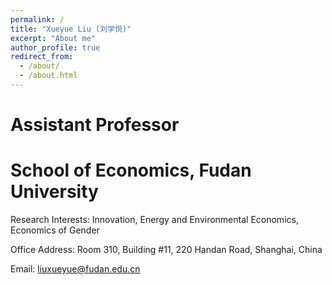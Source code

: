 ```yaml
---
permalink: /
title: "Xueyue Liu (刘学悦)"
excerpt: "About me"
author_profile: true
redirect_from: 
  - /about/
  - /about.html
---
```


Assistant Professor
=====

School of Economics, Fudan University
=====

Research Interests: Innovation, Energy and Environmental Economics, Economics of Gender

Office Address: Room 310, Building  #11, 220 Handan Road, Shanghai, China

Email: liuxueyue@fudan.edu.cn
